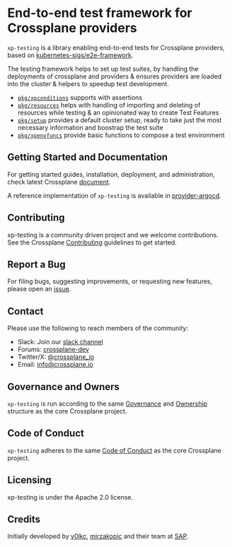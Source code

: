 # End-to-end test framework for Crossplane providers

 `xp-testing` is a library enabling end-to-end tests for Crossplane providers, based on 
 [kubernetes-sigs/e2e-framework](https://github.com/kubernetes-sigs/e2e-framework/).

The testing framework helps to set up test suites, by handling the deployments of crossplane and providers & ensures 
providers are loaded into the cluster & helpers to speedup test development.

* [`pkg/xpconditions`](./pkg/xpconditions) supports with assertions
* [`pkg/resources`](./pkg/resources) helps with handling of importing and deleting of resources while testing & an opinionated way to 
  create Test Features
* [`pkg/setup`](./pkg/setup) provides a default cluster setup, ready to take just the most necessary information and boostrap the 
  test suite
* [`pkg/xpenvfuncs`](./pkg/xpenvfuncs) provide basic functions to compose a test environment

 
## Getting Started and Documentation

For getting started guides, installation, deployment, and administration, check latest
Crossplane [document](https://crossplane.io/docs/latest).

A reference implementation of `xp-testing` is available in [provider-argocd](https://github.com/crossplane-contrib/provider-argocd/pull/89/files).

## Contributing

xp-testing is a community driven project and we welcome contributions. See the
Crossplane
[Contributing](https://github.com/crossplane/crossplane/blob/master/CONTRIBUTING.md)
guidelines to get started.

## Report a Bug

For filing bugs, suggesting improvements, or requesting new features, please
open an [issue](https://github.com/crossplane-contrib/xp-testing/issues).

## Contact

Please use the following to reach members of the community:

* Slack: Join our [slack channel](https://slack.crossplane.io)
* Forums:
  [crossplane-dev](https://groups.google.com/forum/#!forum/crossplane-dev)
* Twitter/X: [@crossplane_io](https://twitter.com/crossplane_io)
* Email: [info@crossplane.io](mailto:info@crossplane.io)

## Governance and Owners

`xp-testing` is run according to the same
[Governance](https://github.com/crossplane/crossplane/blob/master/GOVERNANCE.md)
and [Ownership](https://github.com/crossplane/crossplane/blob/master/OWNERS.md)
structure as the core Crossplane project.

## Code of Conduct

`xp-testing` adheres to the same [Code of
Conduct](https://github.com/crossplane/crossplane/blob/master/CODE_OF_CONDUCT.md)
as the core Crossplane project.

## Licensing

xp-testing is under the Apache 2.0 license.

## Credits

Initially developed by [v0lkc](https://github.com/v0lkc), [mirzakopic](https://github.com/mirzakopic) and their team 
at [SAP](https://github.com/SAP/).

